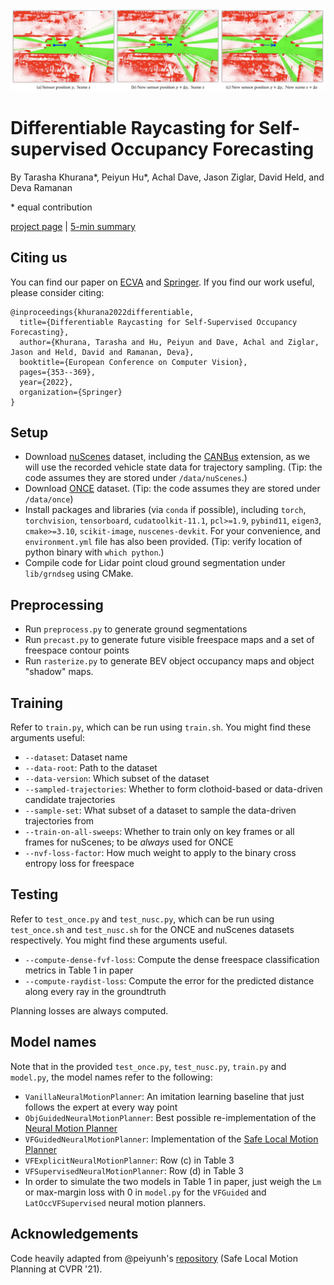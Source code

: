 ![Teaser](images/teaser.png)

# Differentiable Raycasting for Self-supervised Occupancy Forecasting
By Tarasha Khurana\*, Peiyun Hu\*, Achal Dave, Jason Ziglar, David Held, and Deva Ramanan

\* equal contribution

[project page](https://www.cs.cmu.edu/~tkhurana/ff3d.html) | [5-min summary](https://youtu.be/QqSCu0KJ2FM)

## Citing us
You can find our paper on [ECVA](https://www.ecva.net/papers/eccv_2022/papers_ECCV/html/1105_ECCV_2022_paper.php) and [Springer](https://link.springer.com/chapter/10.1007/978-3-031-19839-7_21). If you find our work useful, please consider citing:
```
@inproceedings{khurana2022differentiable,
  title={Differentiable Raycasting for Self-Supervised Occupancy Forecasting},
  author={Khurana, Tarasha and Hu, Peiyun and Dave, Achal and Ziglar, Jason and Held, David and Ramanan, Deva},
  booktitle={European Conference on Computer Vision},
  pages={353--369},
  year={2022},
  organization={Springer}
}
```

## Setup
- Download [nuScenes](https://www.nuscenes.org/nuscenes) dataset, including the [CANBus](https://github.com/nutonomy/nuscenes-devkit/blob/master/python-sdk/nuscenes/can_bus/README.md) extension, as we will use the recorded vehicle state data for trajectory sampling. (Tip: the code assumes they are stored under `/data/nuScenes`.)
- Download [ONCE](https://once-for-auto-driving.github.io/download.html) dataset. (Tip: the code assumes they are stored under `/data/once`)
- Install packages and libraries (via `conda` if possible), including `torch`, `torchvision`, `tensorboard`, `cudatoolkit-11.1`, `pcl>=1.9`, `pybind11`, `eigen3`, `cmake>=3.10`, `scikit-image`, `nuscenes-devkit`. For your convenience, and `environment.yml` file has also been provided. (Tip: verify location of python binary with `which python`.)
- Compile code for Lidar point cloud ground segmentation under `lib/grndseg` using CMake.

## Preprocessing
- Run `preprocess.py` to generate ground segmentations
- Run `precast.py` to generate future visible freespace maps and a set of freespace contour points
- Run `rasterize.py` to generate BEV object occupancy maps and object "shadow" maps.

## Training
Refer to `train.py`, which can be run using `train.sh`. You might find these arguments useful:
- `--dataset`: Dataset name
- `--data-root`: Path to the dataset
- `--data-version`: Which subset of the dataset
- `--sampled-trajectories`: Whether to form clothoid-based or data-driven candidate trajectories
- `--sample-set`: What subset of a dataset to sample the data-driven trajectories from
- `--train-on-all-sweeps`: Whether to train only on key frames or all frames for nuScenes; to be _always_ used for ONCE
- `--nvf-loss-factor`: How much weight to apply to the binary cross entropy loss for freespace

## Testing
Refer to `test_once.py` and `test_nusc.py`, which can be run using `test_once.sh` and `test_nusc.sh` for the ONCE and nuScenes datasets respectively. You might find these arguments useful.
- `--compute-dense-fvf-loss`: Compute the dense freespace classification metrics in Table 1 in paper
- `--compute-raydist-loss`: Compute the error for the predicted distance along every ray in the groundtruth

Planning losses are always computed.

## Model names
Note that in the provided `test_once.py`, `test_nusc.py`, `train.py` and `model.py`, the model names refer to the following:
- `VanillaNeuralMotionPlanner`: An imitation learning baseline that just follows the expert at every way point
- `ObjGuidedNeuralMotionPlanner`: Best possible re-implementation of the [Neural Motion Planner](https://arxiv.org/abs/2101.06679)
- `VFGuidedNeuralMotionPlanner`: Implementation of the [Safe Local Motion Planner](https://openaccess.thecvf.com/content/CVPR2021/papers/Hu_Safe_Local_Motion_Planning_With_Self-Supervised_Freespace_Forecasting_CVPR_2021_paper.pdf)
- `VFExplicitNeuralMotionPlanner`: Row (c) in Table 3
- `VFSupervisedNeuralMotionPlanner`: Row (d) in Table 3
- In order to simulate the two models in Table 1 in paper, just weigh the `Lm` or max-margin loss with 0 in `model.py` for the `VFGuided` and `LatOccVFSupervised` neural motion planners.

## Acknowledgements
Code heavily adapted from @peiyunh's [repository](https://github.com/peiyunh/ff) (Safe Local Motion Planning at CVPR '21).
